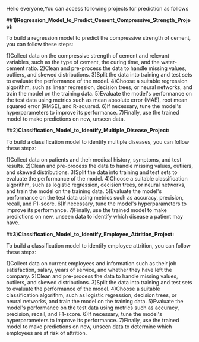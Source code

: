 Hello everyone,You can access following projects for prediction as follows

##**1)Regression_Model_to_Predict_Cement_Compressive_Strength_Project:**  

  To build a regression model to predict the compressive strength of cement, you can follow these steps:
  
1)Collect data on the compressive strength of cement and relevant variables, such as the type of cement, the curing time, and the water-cement ratio.
2)Clean and pre-process the data to handle missing values, outliers, and skewed distributions.
3)Split the data into training and test sets to evaluate the performance of the model.
4)Choose a suitable regression algorithm, such as linear regression, decision trees, or neural networks, and train the model on the training data.
5)Evaluate the model's performance on the test data using metrics such as mean absolute error (MAE), root mean squared error (RMSE), and R-squared.
6)If necessary, tune the model's hyperparameters to improve its performance.
7)Finally, use the trained model to make predictions on new, unseen data.

##**2)Classification_Model_to_Identify_Multiple_Disease_Project:**

  To build a classification model to identify multiple diseases, you can follow these steps:

1)Collect data on patients and their medical history, symptoms, and test results.
2)Clean and pre-process the data to handle missing values, outliers, and skewed distributions.
3)Split the data into training and test sets to evaluate the performance of the model.
4)Choose a suitable classification algorithm, such as logistic regression, decision trees, or neural networks, and train the model on the training data.
5)Evaluate the model's performance on the test data using metrics such as accuracy, precision, recall, and F1-score.
6)If necessary, tune the model's hyperparameters to improve its performance.
7)Finally, use the trained model to make predictions on new, unseen data to identify which disease a patient may have.

##**3)Classification_Model_to_Identify_Employee_Attrition_Project:**

  To build a classification model to identify employee attrition, you can follow these steps:

1)Collect data on current employees and information such as their job satisfaction, salary, years of service, and whether they have left the company.
2)Clean and pre-process the data to handle missing values, outliers, and skewed distributions.
3)Split the data into training and test sets to evaluate the performance of the model.
4)Choose a suitable classification algorithm, such as logistic regression, decision trees, or neural networks, and train the model on the training data.
5)Evaluate the model's performance on the test data using metrics such as accuracy, precision, recall, and F1-score.
6)If necessary, tune the model's hyperparameters to improve its performance.
7)Finally, use the trained model to make predictions on new, unseen data to determine which employees are at risk of attrition.
 
